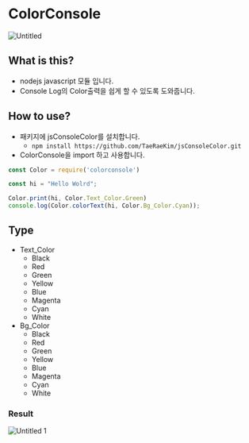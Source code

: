 # **ColorConsole**

![Untitled](https://github.com/user-attachments/assets/d993dad9-2f66-4e97-9268-4a8b34885579)

## What is this?

- nodejs javascript 모듈 입니다.
- Console Log의 Color출력을 쉽게 할 수 있도록 도와줍니다.

## How to use?

- 패키지에 jsConsoleColor를 설치합니다.
    - `npm install https://github.com/TaeRaeKim/jsConsoleColor.git`
- ColorConsole을 import 하고 사용합니다.

```jsx
const Color = require('colorconsole')

const hi = "Hello Wolrd";

Color.print(hi, Color.Text_Color.Green)
console.log(Color.colorText(hi, Color.Bg_Color.Cyan));
```

## Type

- Text_Color
    - Black
    - Red
    - Green
    - Yellow
    - Blue
    - Magenta
    - Cyan
    - White
- Bg_Color
    - Black
    - Red
    - Green
    - Yellow
    - Blue
    - Magenta
    - Cyan
    - White

### Result

![Untitled 1](https://github.com/user-attachments/assets/b8beda91-7b43-4542-a63d-cac98d1ea705)

